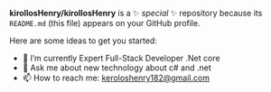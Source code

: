 


**kirollosHenry/kirollosHenry** is a ✨ _special_ ✨ repository because its `README.md` (this file) appears on your GitHub profile.

Here are some ideas to get you started:


- 🌱 I’m currently  Expert Full-Stack Developer .Net core
- 💬 Ask me about new technology about c# and .net 
- 📫 How to reach me: keroloshenry182@gmail.com
